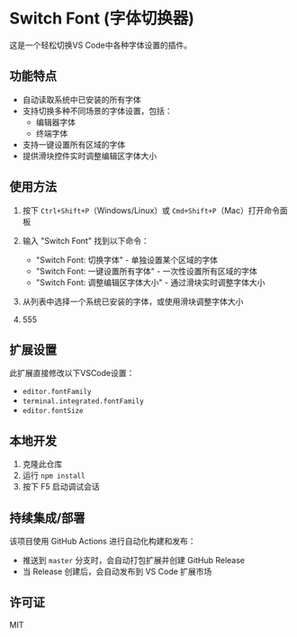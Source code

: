 # Switch Font (字体切换器)

这是一个轻松切换VS Code中各种字体设置的插件。

## 功能特点

- 自动读取系统中已安装的所有字体
- 支持切换多种不同场景的字体设置，包括：
  - 编辑器字体
  - 终端字体
- 支持一键设置所有区域的字体
- 提供滑块控件实时调整编辑区字体大小

## 使用方法

1. 按下 `Ctrl+Shift+P`（Windows/Linux）或 `Cmd+Shift+P`（Mac）打开命令面板
2. 输入 "Switch Font" 找到以下命令：

   - "Switch Font: 切换字体" - 单独设置某个区域的字体
   - "Switch Font: 一键设置所有字体" - 一次性设置所有区域的字体
   - "Switch Font: 调整编辑区字体大小" - 通过滑块实时调整字体大小
3. 从列表中选择一个系统已安装的字体，或使用滑块调整字体大小
4. 555

## 扩展设置

此扩展直接修改以下VSCode设置：

- `editor.fontFamily`
- `terminal.integrated.fontFamily`
- `editor.fontSize`

## 本地开发

1. 克隆此仓库
2. 运行 `npm install`
3. 按下 F5 启动调试会话

## 持续集成/部署

该项目使用 GitHub Actions 进行自动化构建和发布：

- 推送到 `master` 分支时，会自动打包扩展并创建 GitHub Release
- 当 Release 创建后，会自动发布到 VS Code 扩展市场

## 许可证

MIT
